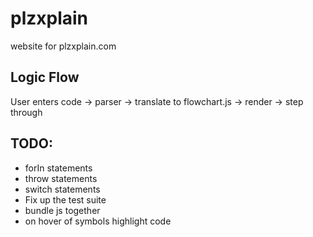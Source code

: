 plzxplain
=========

website for plzxplain.com

Logic Flow
----------

User enters code -> parser -> translate to flowchart.js -> render -> step through

TODO:
-----

 * forIn statements
 * throw statements
 * switch statements
 * Fix up the test suite
 * bundle js together
 * on hover of symbols highlight code
